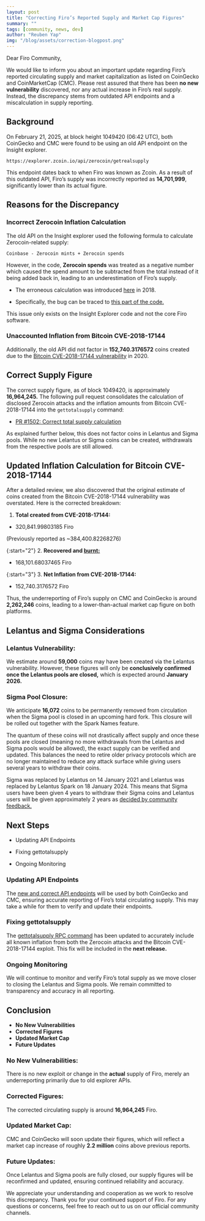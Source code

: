 ```yaml
---
layout: post
title: "Correcting Firo’s Reported Supply and Market Cap Figures"
summary: ""
tags: [community, news, dev]
author: "Reuben Yap"
img: "/blog/assets/correction-blogpost.png"
---
```


Dear Firo Community,

We would like to inform you about an important update regarding Firo’s reported circulating supply and market capitalization as listed on CoinGecko and CoinMarketCap (CMC). Please rest assured that there has been **no new vulnerability** discovered, nor any actual increase in Firo’s real supply. Instead, the discrepancy stems from outdated API endpoints and a miscalculation in supply reporting.

## Background

On February 21, 2025, at block height 1049420 (06:42 UTC), both CoinGecko and CMC were found to be using an old API endpoint on the Insight explorer.

`https://explorer.zcoin.io/api/zerocoin/getrealsupply`

This endpoint dates back to when Firo was known as Zcoin. As a result of this outdated API, Firo’s supply was incorrectly reported as **14,701,999**, significantly lower than its actual figure.

## Reasons for the Discrepancy

### Incorrect Zerocoin Inflation Calculation

The old API on the Insight explorer used the following formula to calculate Zerocoin-related supply:

`Coinbase - Zerocoin mints + Zerocoin spends`

However, in the code, **Zerocoin spends** was treated as a negative number which caused the spend amount to be subtracted from the total instead of it being added back in, leading to an underestimation of Firo’s supply.

* The erroneous calculation was introduced [here](https://github.com/firoorg/insight-api-firo/commit/bd535426e082b2ecbb1ec0d9849c37e0884b2866) in 2018.

* Specifically, the bug can be traced to [this part of the code.](https://github.com/firoorg/insight-api-firo/commit/bd535426e082b2ecbb1ec0d9849c37e0884b2866#diff-2dc1e3cd3d8546425b65b839444b59413f1ee621908bac40ddcd4b263047e1ccR63)

This issue only exists on the Insight Explorer code and not the core Firo software.

### Unaccounted Inflation from Bitcoin CVE-2018-17144

Additionally, the old API did not factor in **152,740.3176572** coins created due to the [Bitcoin CVE-2018-17144 vulnerability](https://firo.org/2020/08/20/disclosure-of-bug-in-zcoin.html) in 2020.

## Correct Supply Figure

The correct supply figure, as of block 1049420, is approximately **16,964,245.** The following pull request consolidates the calculation of disclosed Zerocoin attacks and the inflation amounts from Bitcoin CVE-2018-17144 into the `gettotalsupply` command:

* [PR #1502: Correct total supply calculation](https://github.com/firoorg/firo/pull/1502)

As explained further below, this does not factor coins in Lelantus and Sigma pools. While no new Lelantus or Sigma coins can be created, withdrawals from the respective pools are still allowed.

## Updated Inflation Calculation for Bitcoin CVE-2018-17144

After a detailed review, we also discovered that the original estimate of coins created from the Bitcoin CVE-2018-17144 vulnerability was overstated. Here is the corrected breakdown:

1. **Total created from CVE-2018-17144:**

* 320,841.99803185 Firo

(Previously reported as ~384,400.82268276)

{:start="2"}
2. **Recovered and [burnt:](https://explorer.firo.org/tx/0b53178c1b22bae4c04ef943ee6d6d30f2483327fe9beb54952951592e8ce368)**

* 168,101.68037465 Firo

{:start="3"}
3. **Net Inflation from CVE-2018-17144:**

* 152,740.3176572 Firo

Thus, the underreporting of Firo’s supply on CMC and CoinGecko is around **2,262,246** coins, leading to a lower-than-actual market cap figure on both platforms.

## Lelantus and Sigma Considerations

### **Lelantus Vulnerability:**

We estimate around **59,000** coins may have been created via the Lelantus vulnerability. However, these figures will only be **conclusively confirmed once the Lelantus pools are closed,** which is expected around **January 2026.**

### **Sigma Pool Closure:**

We anticipate **16,072** coins to be permanently removed from circulation when the Sigma pool is closed in an upcoming hard fork. This closure will be rolled out together with the Spark Names feature.

The quantum of these coins will not drastically affect supply and once these pools are closed (meaning no more withdrawals from the Lelantus and Sigma pools would be allowed), the exact supply can be verified and updated. This balances the need to retire older privacy protocols which are no longer maintained to reduce any attack surface while giving users several years to withdraw their coins.

Sigma was replaced by Lelantus on 14 January 2021 and Lelantus was replaced by Lelantus Spark on 18 January 2024. This means that Sigma users have been given 4 years to withdraw their Sigma coins and Lelantus users will be given approximately 2 years as [decided by community feedback.](https://forum.firo.org/t/emergency-switch-functionality-for-lelantus-lelantus-spark-to-extend-or-retire/2749/37)

## Next Steps

* Updating API Endpoints

* Fixing gettotalsupply

* Ongoing Monitoring

### Updating API Endpoints

The [new and correct API endpoints](https://explorer.firo.org/api/ext/getmoneysupply) will be used by both CoinGecko and CMC, ensuring accurate reporting of Firo’s total circulating supply. This may take a while for them to verify and update their endpoints.

### Fixing gettotalsupply

The [gettotalsupply RPC command](https://github.com/firoorg/firo/pull/1502) has been updated to accurately include all known inflation from both the Zerocoin attacks and the Bitcoin CVE-2018-17144 exploit. This fix will be included in the **next release.**

### Ongoing Monitoring

We will continue to monitor and verify Firo’s total supply as we move closer to closing the Lelantus and Sigma pools. We remain committed to transparency and accuracy in all reporting.

## Conclusion

* **No New Vulnerabilities**
* **Corrected Figures**  
* **Updated Market Cap** 
* **Future Updates** 

### **No New Vulnerabilities:** 

There is no new exploit or change in the **actual** supply of Firo, merely an underreporting primarily due to old explorer APIs.

### **Corrected Figures:** 

The corrected circulating supply is around **16,964,245** Firo.

### **Updated Market Cap:** 

CMC and CoinGecko will soon update their figures, which will reflect a market cap increase of roughly **2.2 million** coins above previous reports.

### **Future Updates:** 

Once Lelantus and Sigma pools are fully closed, our supply figures will be reconfirmed and updated, ensuring continued reliability and accuracy.

We appreciate your understanding and cooperation as we work to resolve this discrepancy. Thank you for your continued support of Firo. For any questions or concerns, feel free to reach out to us on our official community channels.

